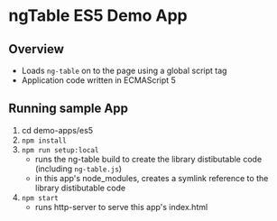 # ngTable ES5 Demo App

## Overview

* Loads `ng-table` on to the page using a global script tag
* Application code written in ECMAScript 5

## Running sample App

1. cd demo-apps/es5
2. `npm install`
3. `npm run setup:local`
    * runs the ng-table build to create the library distibutable code (including `ng-table.js`)
    * in this app's node_modules, creates a symlink reference to the library distibutable code
4. `npm start`
    * runs http-server to serve this app's index.html